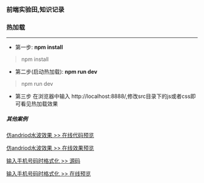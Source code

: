 ### 前端实验田,知识记录



### 热加载
***
- 第一步: **npm install**
> npm install


- 第二步(启动热加载): **npm run dev**
> npm run dev


- 第三步 在浏览器中输入 http://localhost:8888/,修改src目录下的js或者css即可看见热加载效果




##### 其他案例

  
[仿andriod水波效果 >> 在线代码预览](https://github.com/zhenghuahou/test/blob/dev/demo/ripple.html "悬停显示")
  
  [仿andriod水波效果 >> 在线效果预览](http://htmlpreview.github.io/?https://github.com/zhenghuahou/test/blob/dev/demo/ripple.html "悬停显示")


[输入手机号码时格式化 >> 源码](https://github.com/zhenghuahou/test/blob/master/demo/format.html "代码")
  
  [输入手机号码时格式化 >> 在线预览](http://htmlpreview.github.io/?https://github.com/zhenghuahou/test/blob/master/demo/format.html "手机号码格式化")